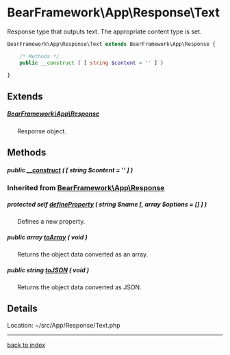 # BearFramework\App\Response\Text

Response type that outputs text. The appropriate content type is set.

```php
BearFramework\App\Response\Text extends BearFramework\App\Response {

	/* Methods */
	public __construct ( [ string $content = '' ] )

}
```

## Extends

##### [BearFramework\App\Response](bearframework.app.response.class.md)

&nbsp;&nbsp;&nbsp;&nbsp;&nbsp;&nbsp;Response object.

## Methods

##### public [__construct](bearframework.app.response.text.__construct.method.md) ( [ string $content = '' ] )

### Inherited from [BearFramework\App\Response](bearframework.app.response.class.md)

##### protected self [defineProperty](bearframework.app.response.defineproperty.method.md) ( string $name [, array $options = [] ] )

&nbsp;&nbsp;&nbsp;&nbsp;&nbsp;&nbsp;Defines a new property.

##### public array [toArray](bearframework.app.response.toarray.method.md) ( void )

&nbsp;&nbsp;&nbsp;&nbsp;&nbsp;&nbsp;Returns the object data converted as an array.

##### public string [toJSON](bearframework.app.response.tojson.method.md) ( void )

&nbsp;&nbsp;&nbsp;&nbsp;&nbsp;&nbsp;Returns the object data converted as JSON.

## Details

Location: ~/src/App/Response/Text.php

---

[back to index](index.md)

